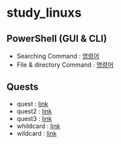 # study_linuxs
## PowerShell (GUI & CLI)

- Searching Command : [명령어](codes/10_powershell.sh)
- File & directory Command : [명령어](codes/20_controll_file_dir_powershells.sh)


## Quests
- quest : [link]()
- quest2 : [link]()
- quest3 : [link]()
- whildcard : [link]()
- wildcard : [link]()